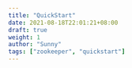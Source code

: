 ```yaml
---
title: "QuickStart"
date: 2021-08-18T22:01:21+08:00
draft: true
weight: 1
author: "Sunny"
tags: ["zookeeper", "quickstart"]
---
```


